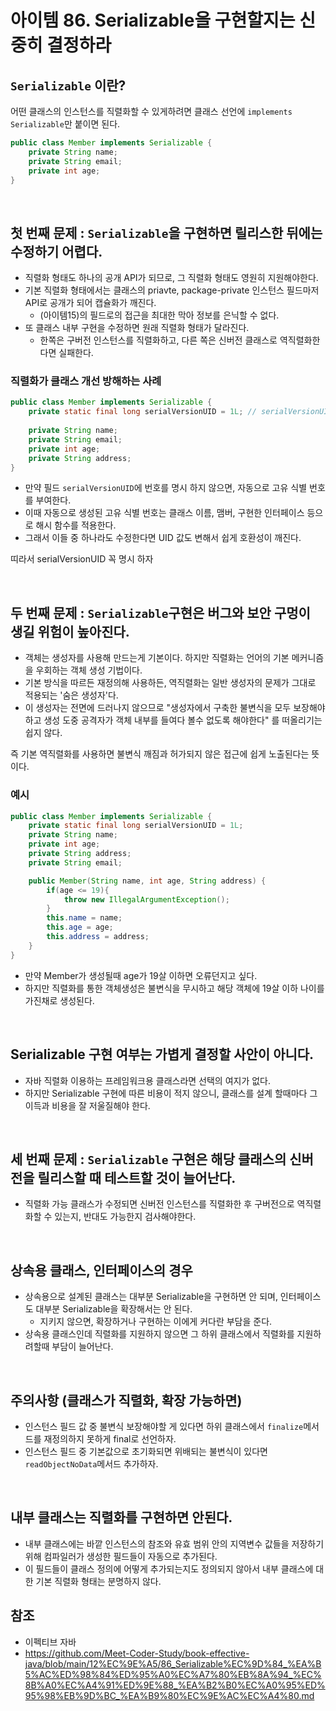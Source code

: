 # 아이템 86. Serializable을 구현할지는 신중히 결정하라

## `Serializable` 이란?

어떤 클래스의 인스턴스를 직렬화할 수 있게하려면 클래스 선언에 `implements Serializable`만 붙이면 된다.

```java
public class Member implements Serializable {
    private String name;
    private String email;
    private int age;
}
```

<br/>

## 첫 번째 문제 :  `Serializable`을 구현하면 릴리스한 뒤에는 수정하기 어렵다.

- 직렬화 형태도 하나의 공개 API가 되므로, 그 직렬화 형태도 영원히 지원해야한다.
- 기본 직렬화 형태에서는 클래스의 priavte, package-private 인스턴스 필드마저 API로 공개가 되어 캡슐화가 깨진다.
    - (아이템15)의 필드로의 접근을 최대한 막아 정보를 은닉할 수 없다.
- 또 클래스 내부 구현을 수정하면 원래 직렬화 형태가 달라진다.
    - 한쪽은 구버전 인스턴스를 직렬화하고, 다른 쪽은 신버전 클래스로 역직렬화한다면 실패한다.

### 직렬화가 클래스 개선 방해하는 사례

```java
public class Member implements Serializable {
    private static final long serialVersionUID = 1L; // serialVersionUID 꼭 명시 할 것 !
    
    private String name;
    private String email;
    private int age;
    private String address;
}
```

- 만약 필드 `serialVersionUID`에 번호를 명시 하지 않으면, 자동으로 고유 식별 번호를 부여한다.
- 이때 자동으로 생성된 고유 식별 번호는 클래스 이름, 맴버, 구현한 인터페이스 등으로 해시 함수를 적용한다.
- 그래서 이들 중 하나라도 수정한다면 UID 값도 변해서 쉽게 호환성이 깨진다.

띠라서 serialVersionUID 꼭 명시 하자

<br/>

## 두 번째 문제 : `Serializable`구현은 버그와 보안 구멍이 생길 위험이 높아진다.

- 객체는 생성자를 사용해 만드는게 기본이다. 하지만 직렬화는 언어의 기본 메커니즘을 우회하는 객체 생성 기법이다.
- 기본 방식을 따르든 재정의해 사용하든, 역직렬화는 일반 생성자의 문제가 그대로 적용되는 '숨은 생성자'다.
- 이 생성자는 전면에 드러나지 않으므로 "생성자에서 구축한 불변식을 모두 보장해야하고 생성 도중 공격자가 객체 내부를 들여다 볼수 없도록 해야한다" 를 떠올리기는 쉽지 않다.

즉 기본 역직렬화를 사용하면 불변식 깨짐과 허가되지 않은 접근에 쉽게 노출된다는 뜻이다.

### 예시

```java
public class Member implements Serializable {
    private static final long serialVersionUID = 1L;
    private String name;
    private int age;
    private String address;
    private String email;

    public Member(String name, int age, String address) {
        if(age <= 19){
            throw new IllegalArgumentException();
        }
        this.name = name;
        this.age = age;
        this.address = address;
    }
}    
```

- 만약 Member가 생성될때 age가 19살 이하면 오류던지고 싶다.
- 하지만 직렬화를 통한 객체생성은 불변식을 무시하고 해당 객체에 19살 이하 나이를 가진채로 생성된다.

<br/>

## Serializable 구현 여부는 가볍게 결정할 사안이 아니다.

- 자바 직렬화 이용하는 프레임워크용 클래스라면 선택의 여지가 없다.
- 하지만 Serializable 구현에 따른 비용이 적지 않으니, 클래스를 설계 할때마다 그 이득과 비용을 잘 저울질해야 한다.

<br/>

## 세 번째 문제 : `Serializable` 구현은 해당 클래스의 신버전을 릴리스할 때 테스트할 것이 늘어난다.

- 직렬화 가능 클래스가 수정되면 신버전 인스턴스를 직렬화한 후 구버전으로 역직렬화할 수 있는지, 반대도 가능한지 검사해야한다.

<br/>

## 상속용 클래스, 인터페이스의 경우

- 상속용으로 설계된 클래스는 대부분 Serializable을 구현하면 안 되며, 인터페이스도 대부분 Serializable을 확장해서는 안 된다.
    - 지키지 않으면, 확장하거나 구현하는 이에게 커다란 부담을 준다.
- 상속용 클래스인데 직렬화를 지원하지 않으면 그 하위 클래스에서 직렬화를 지원하려할때 부담이 늘어난다.

<br/>

## 주의사항 (클래스가 직렬화, 확장 가능하면)

- 인스턴스 필드 값 중 불변식 보장해야할 게 있다면 하위 클래스에서 `finalize`메서드를 재정의하지 못하게 final로 선언하자.
- 인스턴스 필드 중 기본값으로 초기화되면 위배되는 불변식이 있다면 `readObjectNoData`메서드 추가하자.

<br/>

## 내부 클래스는 직렬화를 구현하면 안된다.

- 내부 클래스에는 바깥 인스턴스의 참조와 유효 범위 안의 지역변수 값들을 저장하기 위해 컴파일러가 생성한 필드들이 자동으로 추가된다.
- 이 필드들이 클래스 정의에 어떻게 추가되는지도 정의되지 않아서 내부 클래스에 대한 기본 직렬화 형태는 분명하지 않다.

## 참조

- 이펙티브 자바
- https://github.com/Meet-Coder-Study/book-effective-java/blob/main/12%EC%9E%A5/86_Serializable%EC%9D%84_%EA%B5%AC%ED%98%84%ED%95%A0%EC%A7%80%EB%8A%94_%EC%8B%A0%EC%A4%91%ED%9E%88_%EA%B2%B0%EC%A0%95%ED%95%98%EB%9D%BC_%EA%B9%80%EC%9E%AC%EC%A4%80.md